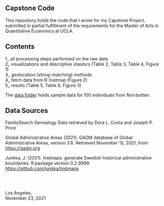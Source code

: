 ## Capstone Code

This repository holds the code that I wrote for my Capstone Project, <BR>
submitted in partial fulfillment of the requirements for the Master of Arts in Quantitative Economics at UCLA.
  
  
## Contents

1_   all processing steps performed on the raw data <BR> 
2_   visualizations and descriptive staistics (Table 2, Table 3, Table 4, Figure 1) <BR>
3_   geolocation (string-matching) methods <BR>
4_   fetch data from R::histmap (Figure 2) <BR>
5_   results (Table 5, Table 6, Figure 3) <BR>
  
The [data folder](https://github.com/b-graf/capstone/tree/main/data) holds sample data for 100 individuals from Norrbotten.

## Data Sources
  
FamilySearch Genealogy Data retrieved by Dora L. Costa and Joseph P. Price <BR>

Global Administrative Areas (2021). GADM database of Global Administrative Areas, version 3.6. Retrieved November 15, 2021, from https://gadm.org <BR>

Junkka, J. (2021). histmaps: generate Swedish historical administrative boundaries. R package version 0.2.9999. https://github.com/junkka/histmaps <BR>
  
<BR>
  
##   
Los Angeles, <BR>
November 23, 2021
